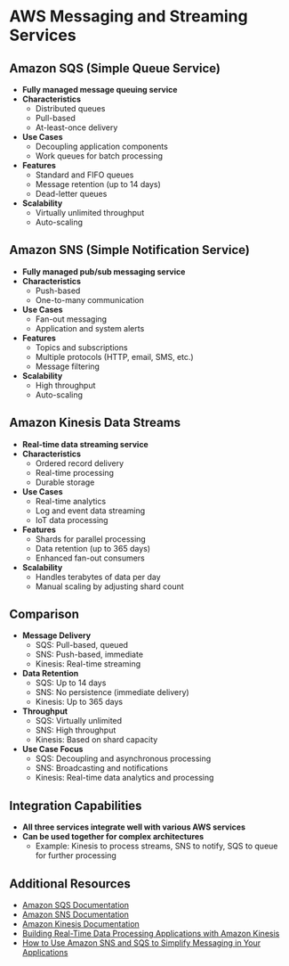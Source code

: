 # **AWS Messaging and Streaming Services**

## **Amazon SQS (Simple Queue Service)**
- **Fully managed message queuing service**
- **Characteristics**
  - Distributed queues
  - Pull-based
  - At-least-once delivery
- **Use Cases**
  - Decoupling application components
  - Work queues for batch processing
- **Features**
  - Standard and FIFO queues
  - Message retention (up to 14 days)
  - Dead-letter queues
- **Scalability**
  - Virtually unlimited throughput
  - Auto-scaling

## **Amazon SNS (Simple Notification Service)**
- **Fully managed pub/sub messaging service**
- **Characteristics**
  - Push-based
  - One-to-many communication
- **Use Cases**
  - Fan-out messaging
  - Application and system alerts
- **Features**
  - Topics and subscriptions
  - Multiple protocols (HTTP, email, SMS, etc.)
  - Message filtering
- **Scalability**
  - High throughput
  - Auto-scaling

## **Amazon Kinesis Data Streams**
- **Real-time data streaming service**
- **Characteristics**
  - Ordered record delivery
  - Real-time processing
  - Durable storage
- **Use Cases**
  - Real-time analytics
  - Log and event data streaming
  - IoT data processing
- **Features**
  - Shards for parallel processing
  - Data retention (up to 365 days)
  - Enhanced fan-out consumers
- **Scalability**
  - Handles terabytes of data per day
  - Manual scaling by adjusting shard count

## **Comparison**
- **Message Delivery**
  - SQS: Pull-based, queued
  - SNS: Push-based, immediate
  - Kinesis: Real-time streaming
- **Data Retention**
  - SQS: Up to 14 days
  - SNS: No persistence (immediate delivery)
  - Kinesis: Up to 365 days
- **Throughput**
  - SQS: Virtually unlimited
  - SNS: High throughput
  - Kinesis: Based on shard capacity
- **Use Case Focus**
  - SQS: Decoupling and asynchronous processing
  - SNS: Broadcasting and notifications
  - Kinesis: Real-time data analytics and processing

## **Integration Capabilities**
- **All three services integrate well with various AWS services**
- **Can be used together for complex architectures**
  - Example: Kinesis to process streams, SNS to notify, SQS to queue for further processing

## **Additional Resources**
- [Amazon SQS Documentation](https://docs.aws.amazon.com/sqs/)
- [Amazon SNS Documentation](https://docs.aws.amazon.com/sns/)
- [Amazon Kinesis Documentation](https://docs.aws.amazon.com/kinesis/)
- [Building Real-Time Data Processing Applications with Amazon Kinesis](https://aws.amazon.com/blogs/big-data/building-real-time-data-processing-applications-with-amazon-kinesis/)
- [How to Use Amazon SNS and SQS to Simplify Messaging in Your Applications](https://aws.amazon.com/blogs/compute/how-to-use-amazon-sns-and-sqs-to-simplify-messaging-in-your-applications/)
